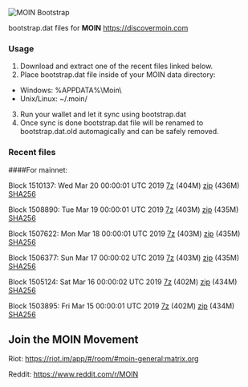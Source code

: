 ![MOIN Bootstrap](https://i.imgur.com/KjM1jMp.jpg)

bootstrap.dat files for **MOIN** https://discovermoin.com

### Usage

1. Download and extract one of the recent files linked below.
2. Place bootstrap.dat file inside of your MOIN data directory:
 - Windows: %APPDATA%\Moin\
 - Unix/Linux: ~/.moin/
3. Run your wallet and let it sync using bootstrap.dat
4. Once sync is done bootstrap.dat file will be renamed to bootstrap.dat.old automagically and can be safely removed.


### Recent files

####For mainnet:

Block 1510137: Wed Mar 20 00:00:01 UTC 2019 [7z](https://transfer.sh/euRR4/bootstrap.dat.20190320.7z) (404M) [zip](https://transfer.sh/Fn9uy/bootstrap.dat.20190320.zip) (436M) [SHA256](https://transfer.sh/Theud/sha256.txt)

Block 1508890: Tue Mar 19 00:00:01 UTC 2019 [7z](https://transfer.sh/Ffeqn/bootstrap.dat.20190319.7z) (403M) [zip](https://transfer.sh/m9Jyq/bootstrap.dat.20190319.zip) (435M) [SHA256](https://transfer.sh/14f7EU/sha256.txt)

Block 1507622: Mon Mar 18 00:00:01 UTC 2019 [7z](https://transfer.sh/CS7Sc/bootstrap.dat.20190318.7z) (403M) [zip](https://transfer.sh/WeUgX/bootstrap.dat.20190318.zip) (435M) [SHA256](https://transfer.sh/R2ncE/sha256.txt)

Block 1506377: Sun Mar 17 00:00:02 UTC 2019 [7z](https://transfer.sh/bssg1/bootstrap.dat.20190317.7z) (403M) [zip](https://transfer.sh/KyGQ9/bootstrap.dat.20190317.zip) (435M) [SHA256](https://transfer.sh/wW10O/sha256.txt)

Block 1505124: Sat Mar 16 00:00:02 UTC 2019 [7z](https://transfer.sh/fORDj/bootstrap.dat.20190316.7z) (402M) [zip](https://transfer.sh/ssS4O/bootstrap.dat.20190316.zip) (434M) [SHA256](https://transfer.sh/Vhwx6/sha256.txt)

Block 1503895: Fri Mar 15 00:00:01 UTC 2019 [7z](https://transfer.sh/15uyLj/bootstrap.dat.20190315.7z) (402M) [zip](https://transfer.sh/ZuOVl/bootstrap.dat.20190315.zip) (434M) [SHA256](https://transfer.sh/BbA0t/sha256.txt)

## Join the MOIN Movement

Riot: https://riot.im/app/#/room/#moin-general:matrix.org

Reddit: https://www.reddit.com/r/MOIN
